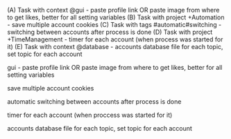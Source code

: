 (A) Task with context @gui - paste profile link OR paste image from where to get likes, better for all setting variables
(B) Task with project +Automation - save multiple account cookies
(C) Task with tags #automatic#switching - switching between accounts after process is done
(D) Task with project +TimeManagement - timer for each account (when process was started for it)
(E) Task with context @database - accounts database file for each topic, set topic for each account


gui - paste profile link OR paste image from where to get likes, better for all setting variables

save multiple account cookies

automatic switching between accounts after process is done

timer for each account (when proccess was started for it)

accounts database file for each topic, set topic for each account